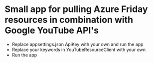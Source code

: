 # Small app for pulling Azure Friday resources in combination with Google YouTube API's

- Replace appsettings.json ApiKey with your own and run the app
- Replace your keywords in YouTubeResourceClient with your own
- Run the app
